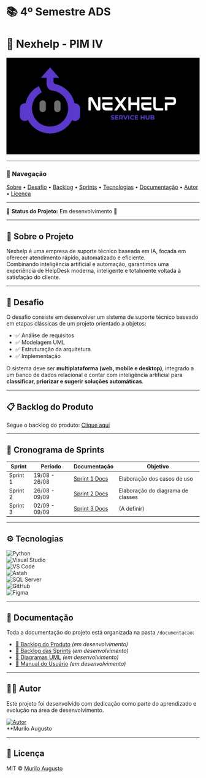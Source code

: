 # 📚 4º Semestre ADS  

# 🤖 Nexhelp - PIM IV  



<img src="https://github.com/MuriloAugustodesenvolvedorbackend/PIM-IV/blob/main/nexhelp.jpeg">



---

### 🔗 Navegação  
[Sobre](#-sobre-o-projeto) • [Desafio](#-desafio) • [Backlog](#-backlog-do-produto) • [Sprints](#-cronograma-de-sprints) • [Tecnologias](#-tecnologias) • [Documentação](#-documentação) • [Autor](#-autor) • [Licença](#-licença)

---

📌 **Status do Projeto:** Em desenvolvimento 🔄  

---

## 📌 Sobre o Projeto  
Nexhelp é uma empresa de suporte técnico baseada em IA, focada em oferecer atendimento rápido, automatizado e eficiente.  
Combinando inteligência artificial e automação, garantimos uma experiência de HelpDesk moderna, inteligente e totalmente voltada à satisfação do cliente.

---

## 🎯 Desafio  
O desafio consiste em desenvolver um sistema de suporte técnico baseado em etapas clássicas de um projeto orientado a objetos:  

- ✅ Análise de requisitos  
- ✅ Modelagem UML  
- ✅ Estruturação da arquitetura  
- ✅ Implementação  

O sistema deve ser **multiplataforma (web, mobile e desktop)**, integrado a um banco de dados relacional e contar com inteligência artificial para **classificar, priorizar e sugerir soluções automáticas**.  

---

## 📋 Backlog do Produto  

Segue o backlog do produto: [Clique aqui](https://github.com/MuriloAugustodesenvolvedorbackend/PIM-IV/blob/main/Documenta%C3%A7%C3%A3o/Backlog.md)

---

## 📅 Cronograma de Sprints  

| Sprint   | Período       | Documentação | Objetivo |
|----------|--------------|--------------|----------|
| Sprint 1 | 19/08 - 26/08 | [Sprint 1 Docs](https://github.com/MuriloAugustodesenvolvedorbackend/PIM-IV/tree/main/Documenta%C3%A7%C3%A3o/Sprint1) | Elaboração dos casos de uso |
| Sprint 2 | 26/08 - 09/09 | [Sprint 2 Docs](https://github.com/OAugustoMurilo/PIM-IV/blob/c1b0a4173f5f6c7e5ea0ef13349c8e9b9b9a6d00/Documenta%C3%A7%C3%A3o/Sprint2/diagrame%20de%20classe.jpeg) |Elaboração do diagrama de classes
| Sprint 3 | 02/09 - 09/09 | [Sprint 3 Docs](#) | (A definir) |

---

## ⚙ Tecnologias  

![Python](https://img.shields.io/badge/Python-3776AB?logo=python&logoColor=white)  
![Visual Studio](https://img.shields.io/badge/Visual%20Studio-5C2D91?logo=visualstudio&logoColor=white)  
![VS Code](https://img.shields.io/badge/VSCode-0078d7?logo=visualstudiocode&logoColor=white)  
![Astah](https://img.shields.io/badge/Astah-FFA500?style=flat)  
![SQL Server](https://img.shields.io/badge/Microsoft%20SQL%20Server-CC2927?logo=microsoftsqlserver&logoColor=white)  
![GitHub](https://img.shields.io/badge/GitHub-181717?logo=github&logoColor=white)  
![Figma](https://img.shields.io/badge/Figma-F24E1E?logo=figma&logoColor=white)  

---

## 📂 Documentação  

Toda a documentação do projeto está organizada na pasta `/documentacao`:  

- [📌 Backlog do Produto](#) *(em desenvolvimento)*  
- [📌 Backlog das Sprints](#) *(em desenvolvimento)*  
- [📌 Diagramas UML](#) *(em desenvolvimento)*  
- [📌 Manual do Usuário](#) *(em desenvolvimento)*  

---

## 👨‍💻 Autor  

Este projeto foi desenvolvido com dedicação como parte do aprendizado e evolução na área de desenvolvimento.  

[![Autor](https://avatars.githubusercontent.com/u/9919?s=100)](https://github.com/seu-usuario)  
**Murilo Augusto

---

## 📜 Licença  

MIT © [ Murilo Augusto](https://github.com/MuriloAugustodesenvolvedorbackend) 
